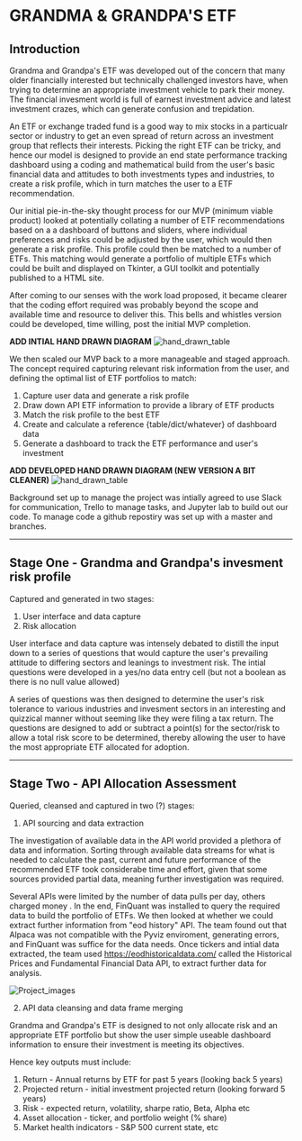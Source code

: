 # GRANDMA & GRANDPA'S ETF

## Introduction

Grandma and Grandpa's ETF was developed out of the concern that many older financially interested but technically challenged investors have, when trying to determine an appropriate investment vehicle to park their money.  The financial invesment world is full of earnest investment advice and latest investment crazes, which can generate confusion and trepidation. 

An ETF or exchange traded fund is a good way to mix stocks in a particualr sector or industry to get an even spread of return across an investment group that reflects their interests. Picking the right ETF can be tricky, and hence our model is designed to provide an end state performance tracking dashboard using a coding and mathematical build from the user's basic financial data and attitudes to both investments types and industries, to create a risk profile, which in turn matches the user to a ETF recommendation.

Our initial pie-in-the-sky thought process for our MVP (minimum viable product) looked at potentially collating a number of ETF recommendations based on a a dashboard of buttons and sliders, where individual preferences and risks could be adjusted by the user, which would then generate a risk profile. This profile could then be matched to a number of ETFs. This matching would generate a portfolio of multiple ETFs which could be built and displayed on Tkinter, a GUI toolkit and potentially published to a HTML site.

After coming to our senses with the work load proposed, it became clearer that the coding effort required was probably beyond the scope and available time and resource to deliver this. This bells and whistles version could be developed, time willing, post the initial MVP completion. 

**ADD INTIAL HAND DRAWN DIAGRAM** ![hand_drawn_table](\hand_drawn_process_1.jpg)

We then scaled our MVP back to a more manageable and staged approach. The concept required capturing relevant risk information from the user, and defining the optimal list of ETF portfolios to match:

1. Capture user data and generate a risk profile
2. Draw down API ETF information to provide a library of ETF products
3. Match the risk profile to the best ETF
4. Create and calculate a reference {table/dict/whatever} of dashboard data
5. Generate a dashboard to track the ETF performance and user's investment

**ADD DEVELOPED HAND DRAWN DIAGRAM (NEW VERSION A BIT CLEANER)** ![hand_drawn_table](\hand_drawn_process_2.jpg)

Background set up to manage the project was intially agreed to use Slack for communication, Trello to manage tasks, and Jupyter lab to build out our code. To manage code a github repostiry was set up with  a master and branches.

-------------
 
## Stage One - Grandma and Grandpa's invesment risk profile

Captured and generated in two stages:

1. User interface and data capture
2. Risk allocation

User interface and data capture was intensely debated to distill the input down to a series of questions that would capture the user's prevailing attitude to differing sectors and leanings to investment risk. The intial questions were developed in a yes/no data entry cell (but not a boolean as there is no null value allowed)

A series of questions was then designed to determine the user's risk tolerance to various industries and invesment sectors in an interesting and quizzical manner without seeming like they were filing a tax return. The questions are designed to add or subtract a point(s) for the sector/risk to allow a total risk score to be determined, thereby allowing the user to have the most appropriate ETF allocated for adoption.

---------------

## Stage Two - API Allocation Assessment
 
Queried, cleansed and captured in two (?) stages:

1. API sourcing and data extraction

The investigation of available data in the API world provided a plethora of data and information. Sorting through available data streams for what is needed to calculate the past, current and future performance of the recommended ETF took considerabe time and effort, given that some sources provided partial data, meaning further investigation was required. 

Several APIs were limited by the number of data pulls per day, others charged money . In the end, FinQuant was installed to query the required data to build the portfolio of ETFs. We then looked at whether we could extract further information from "eod history" API. The team found out that Alpaca was not compatible with the Pyviz enviroment, generating errors, and FinQuant was suffice for the data needs. Once tickers and intial data extracted, the team used https://eodhistoricaldata.com/ called the Historical Prices and Fundamental Financial Data API, to extract further data for analysis.

![Project_images](\https://files.slack.com/files-pri/T01U2EACJ03-F027FTHSVH7/image.png)

2. API data cleansing and data frame merging

Grandma and Grandpa's ETF is designed to not only allocate risk and an appropriate ETF portfolio but show the user simple useable dashboard information to ensure their investment is meeting its objectives.

Hence key outputs must include:

1. Return - Annual returns by ETF for past 5 years (looking back 5 years)
2. Projected return - initial investment projected return (looking forward 5 years)
3. Risk - expected return, volatility, sharpe ratio, Beta, Alpha etc
4. Asset allocation - ticker, and portfolio weight (% share)
5. Market health indicators - S&P 500 current state, etc




